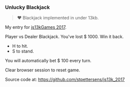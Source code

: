 ### Unlucky Blackjack
> :heart: Blackjack implemented in under 13kb.

My entry for [js13kGames 2017](http://2017.js13kgames.com).

Player vs Dealer Blackjack.
You've lost $ 1000. Win it back.

* H to hit.
* S to stand.

You will automatically bet $ 100 every turn.


Clear browser session to reset game.

Source code at:
https://github.com/stpettersens/js13k_2017
